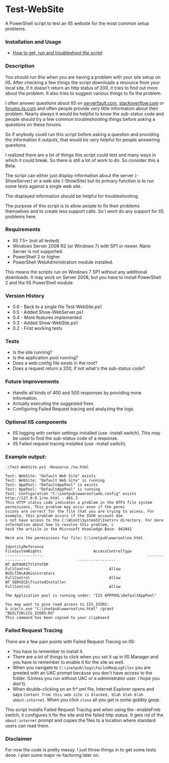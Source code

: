 # Test-WebSite
A PowerShell script to test an IIS website for the most common setup problems.

### Installation and Usage

- [How to get, run and troubleshoot the script](Usage.md)

### Description

You should run this when you are having a problem with your site setup on IIS.
After checking a few things the script downloads a resource from your local site, if it doesn't return an http status of 200, it tries to find out more about the problem.
It also tries to suggest various things to fix the problem.

I often answer questions about IIS on [serverfault.com](http://serverfault.com), [stackoverflow.com](http://stackoverflow.com/) or [forums.iis.com](http://forums.iis.net/) and often people provide very little information about their problem.
Nearly always it would be helpful to know the sub-status code and people should try a few common troubleshooting things before asking a questions on these forums.

So if anybody could run this script before asking a question and providing the information it outputs, that would be very helpful for people answering questions.

I realized there are a lot of things this script could test and many ways in which it could break. So there is still a lot of work to do. So consider this a Beta.

The script can either just display information about the server (-ShowServer) or a web site (-ShowSite) but its primary function is to run some tests against a single web site.

The displayed information should be helpful for troubleshooting.

The purpose of this script is to allow people to fix their problems themselves and to create less support calls. So I wont do any support for IIS problems here.

### Requirements

- IIS 7.5+ (not all tested)
- Windows Server 2008 R2 (or Windows 7) with SP1 or newer. Nano Server is not supported.
- PowerShell 2 or higher
- PowerShell WebAdministration module installed.

This means the scripts run on Windows 7 SP1 without any additional downloads.
It may work on Server 2008, but you have to install PowerShell 2 and the IIS PowerShell module.

### Version History

- 0.6 - Back to a single file Test-WebSite.ps1
- 0.5 - Added Show-WebServer.ps1
- 0.4 - More features implemented
- 0.3 - Added Show-WebSite.ps1
- 0.2 - First working tests

### Tests

- Is the site running?
- Is the application pool running?
- Does a web.config file exists in the root?
- Does a request return a 200, if not what's the sub-status code?

### Future improvements

- Handle all kinds of 400 and 500 responses by providing more information.
- Actually executing the suggested fixes
- Configuring Failed Request tracing and analyzing the logs.

### Optional IIS components
- IIS logging with certain settings installed (use -install switch). This may be used to find the sub-status code of a response.
- IIS Failed request tracing installed (use -install switch). 

### Example output:

    .\Test-WebSite.ps1 -Resource /no.html

    Test: WebSite: "Default Web Site" exists
    Test: WebSite: "Default Web Site" is running
    Test: AppPool: "DefaultAppPool" is exists
    Test: AppPool: "DefaultAppPool" is running
    Test: Configuration "C:\inetpub\wwwroot\web.config" exists
    http://127.0.0.1/no.html - 401.3
    This HTTP status code indicates a problem in the NTFS file system permissions. This problem may occur even if the permi
    ssions are correct for the file that you are trying to access. For example, this problem occurs if the IUSR account doe
    s not have access to the C:\Winnt\System32\Inetsrv directory. For more information about how to resolve this problem, c
    heck the article in the Microsoft Knowledge Base: 942042

    Here are the permissions for file: C:\inetpub\wwwroot\no.html

    IdentityReference                                              FileSystemRights                       AccessControlType
    -----------------                                              ----------------                       -----------------
    NT AUTHORITY\SYSTEM                                                 FullControl                                   Allow
    BUILTIN\Administrators                                              FullControl                                   Allow
    NT SERVICE\TrustedInstaller                                         FullControl                                   Allow

    The Application pool is running under: "IIS APPPOOL\DefaultAppPool"

    You may want to give read access to IIS_IUSRS:
    & icacls.exe "C:\inetpub\wwwroot\no.html" /grant "BUILTIN\IIS_IUSRS:RX"
    This command has been copied to your clipboard

### Failed Request Tracing

There are a few pain points with Failed Request Tracing on IIS:

- You have to remember to install it.
- There are a lot of things to click when you set it up in IIS Manager and you have to remember to enable it for the site as well.
- When you navigate to `C:\inetpub\logs\FailedReqLogFiles` you are greeted with an UAC prompt because you don't have access to the folder. (Unless you run without UAC or a administrator user. I hope you don't).
- When double-clicking on an fr*.xml file, Internet Explorer opens and says `Content from this web site is blocked, blah blah blah about:internet`. When you click `close` all you get is some gobbly goop.

This script installs Failed Request Tracing and when using the -enableFreb switch, it configures it for the site and the failed http status. It gets rid of the `about:internet` prompt and copies the files to a location where standard users can read them.  

### Disclaimer

For now the code is pretty messy. I just throw things in to get some tests done.
I plan some major re-factoring later on.


